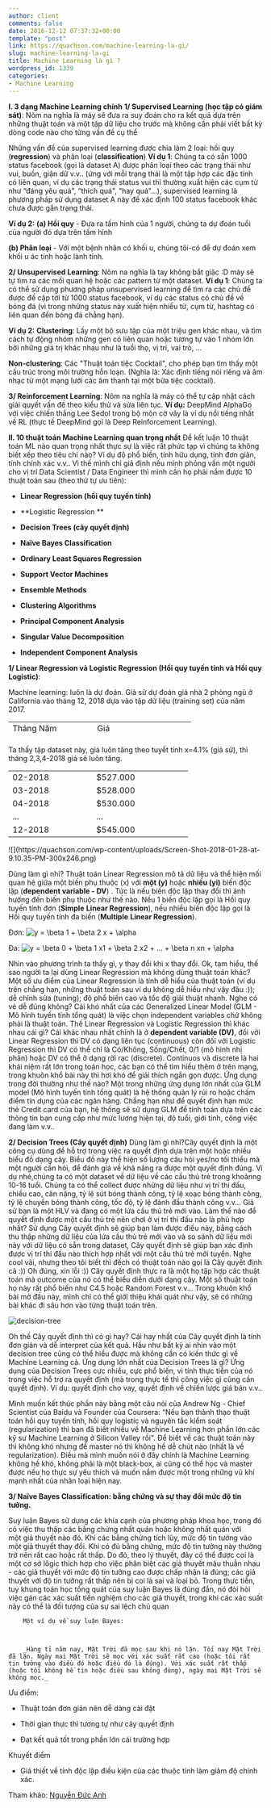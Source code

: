```yaml
---
author: client
comments: false
date: 2016-12-12 07:37:32+00:00
template: "post"
link: https://quachson.com/machine-learning-la-gi/
slug: machine-learning-la-gi
title: Machine Learning là gì ?
wordpress_id: 1339
categories:
- Machine Learning
---
```


**I. 3 dạng Machine Learning chính**
**1/ Supervised Learning (học tập có giám sát)**: Nôm na nghĩa là máy sẽ đưa ra suy đoán cho ra kết quả dựa trên những thuật toán và một tập dữ liệu cho trước mà không cần phải viết bất kỳ dòng code nào cho từng vấn đề cụ thể

Những vấn đề của supervised learning được chia làm 2 loại: hồi quy (**regression**) và phân loại (**classification**)
**Ví dụ 1**: Chúng ta có sẵn 1000 status facebook (gọi là dataset A) được phân loại theo các trạng thái như vui, buồn, giận dữ v.v.. (ứng với mỗi trạng thái là một tập hợp các đặc tính có liên quan, ví dụ các trạng thái status vui thì thường xuất hiện các cụm từ như “đáng yêu quá", “thích quá", “hay quá"...), supervised learning là phương pháp sử dụng dataset A này để xác định 100 status facebook khác chưa được gắn trạng thái.

**Ví dụ 2:**
**(a) Hồi quy** - Đưa ra tấm hình của 1 người, chúng ta dự đoán tuổi của người đó dựa trên tấm hình

**(b) Phân loại** - Với một bệnh nhân có khối u, chúng tôi-có để dự đoán xem khối u ác tính hoặc lành tính.

**2/ Unsupervised Learning**: Nôm na nghĩa là tay không bắt giặc :D máy sẽ tự tìm ra các mối quan hệ hoặc các pattern từ một dataset.
**Ví dụ 1**: Chúng ta có thể sử dụng phương pháp unsupervised learning để tìm ra các chủ đề được đề cập tới từ 1000 status facebook, ví dụ các status có chủ đề về bóng đá (vì trong những status này xuất hiện nhiều từ, cụm từ, hashtag có liên quan đến bóng đá chẳng hạn).

**Ví dụ 2:**
**Clustering**: Lấy một bộ sưu tập của một triệu gen khác nhau, và tìm cách tự động nhóm những gen có liên quan hoặc tương tự vào 1 nhóm lớn bởi những giá trị khác nhau như là tuổi thọ, vị trí, vai trò, ...

**Non-clustering**: Các "Thuật toán tiệc Cocktail", cho phép bạn tìm thấy một cấu trúc trong môi trường hỗn loạn. (Nghĩa là: Xác định tiếng nói riêng và âm nhạc từ một mạng lưới các âm thanh tại một bữa tiệc cocktail).

**3/ Reinforcement Learning**: Nôm na nghĩa là máy có thể tự cập nhật cách giải quyết vấn đề theo kiểu thử và sửa liên tục.
**Ví dụ:** DeepMind AlphaGo với việc chiến thắng Lee Sedol trong bộ môn cờ vây là ví dụ nổi tiếng nhất về RL (thực tế DeepMind gọi là Deep Reinforcement Learning).

**II. 10 thuật toán Machine Learning quan trọng nhất**
Để kết luận 10 thuật toán ML nào quan trọng nhất thực sự là việc rất phức tạp vì chúng ta không biết xếp theo tiêu chí nào? Ví dụ độ phổ biến, tính hữu dụng, tính đơn giản, tính chính xác v.v.. Vì thế mình chỉ giả định nếu mình phỏng vấn một người cho vị trí Data Scientist / Data Engineer thì mình cần họ phải nắm được 10 thuật toán sau (theo thứ tự ưu tiên):



 	
  * **Linear Regression (hồi quy tuyến tính)**

 	
  * **Logistic Regression **

 	
  * **Decision Trees (cây quyết định)**

 	
  * **Naïve Bayes Classification**

 	
  * **Ordinary Least Squares Regression**

 	
  * **Support Vector Machines**

 	
  * **Ensemble Methods**

 	
  * **Clustering Algorithms**

 	
  * **Principal Component Analysis**

 	
  * **Singular Value Decomposition**

 	
  * **Independent Component Analysis**


**1/ Linear Regression và Logistic Regression (Hồi quy tuyến tính và Hồi quy Logistic)**:

Machine learning: luôn là dự đoán. Giả sử dự đoán giá nhà 2 phòng ngủ ở California vào tháng 12, 2018 dựa vào tập dữ liệu (training set) của năm 2017.
<table style="width: 362px; height: 31px;" >
<tbody >
<tr >

<td style="width: 160.703125px;" >Tháng Năm
</td>

<td style="width: 186.296875px;" >Giá
</td>
</tr>
<tr >

<td style="width: 160.703125px;" >1-2018
</td>

<td style="width: 186.296875px;" >$525.000
</td>
</tr>
<tr >

<td style="width: 160.703125px;" >12-2017
</td>

<td style="width: 186.296875px;" >$524.000
</td>
</tr>
<tr >

<td style="width: 160.703125px;" >11-2017
</td>

<td style="width: 186.296875px;" >$520.000
</td>
</tr>
<tr >

<td style="width: 160.703125px;" >10-2017
</td>

<td style="width: 186.296875px;" >$516.000
</td>
</tr>
<tr >

<td style="width: 160.703125px;" >09-2017
</td>

<td style="width: 186.296875px;" >$513.000
</td>
</tr>
<tr >

<td style="width: 160.703125px;" >08-2017
</td>

<td style="width: 186.296875px;" >$509.000
</td>
</tr>
<tr >

<td style="width: 160.703125px;" >....
</td>

<td style="width: 186.296875px;" >.......
</td>
</tr>
<tr >

<td style="width: 160.703125px;" >01-2017
</td>

<td style="width: 186.296875px;" >$487.000
</td>
</tr>
</tbody>
</table>
Ta thấy tập dataset này, giá luôn tăng theo tuyết tính x=4.1% (giả sử), thì tháng 2,3,4-2018 giá sẽ luôn tăng.
<table style="width: 356px;" >
<tbody >
<tr >

<td style="width: 171.96875px;" >02-2018
</td>

<td style="width: 193.03125px;" >$527.000
</td>
</tr>
<tr >

<td style="width: 171.96875px;" >03-2018
</td>

<td style="width: 193.03125px;" >$528.000
</td>
</tr>
<tr >

<td style="width: 171.96875px;" >04-2018
</td>

<td style="width: 193.03125px;" >$530.000
</td>
</tr>
<tr >

<td style="width: 171.96875px;" >...
</td>

<td style="width: 193.03125px;" >...
</td>
</tr>
<tr >

<td style="width: 171.96875px;" >12-2018
</td>

<td style="width: 193.03125px;" >$545.000
</td>
</tr>
</tbody>
</table>
![](https://quachson.com/wp-content/uploads/Screen-Shot-2018-01-28-at-9.10.35-PM-300x246.png)

Dùng làm gì nhỉ? Thuật toán Linear Regression mô tả dữ liệu và thể hiện mối quan hệ giữa một biến phụ thuộc (x) với **một (y)** hoặc **nhiều (yi)** biến độc lập (**dependent variable - DV**) . Tức là nếu biến độc lập thay đổi thì ảnh hưởng đến biến phụ thuộc như thế nào. Nếu 1 biến độc lập gọi là Hồi quy tuyến tính đơn (**Simple** **Linear Regression**), nếu nhiều biến độc lập gọi là Hồi quy tuyến tính đa biến (**Multiple** **Linear Regression**).

Đơn: ![y = \beta 1 + \beta 2 x + \alpha](http://chart.apis.google.com/chart?cht=tx&chl=y%20%3D%20%5Cbeta%201%20%2B%20%5Cbeta%202%20x%20%2B%20%5Calpha)

Đa: ![y = \beta 0 + \beta 1 x1 + \beta 2 x2 + ... + \beta n xn + \alpha](http://chart.apis.google.com/chart?cht=tx&chl=y%20%3D%20%5Cbeta%200%20%2B%20%5Cbeta%201%20x1%20%2B%20%5Cbeta%202%20x2%20%2B%20...%20%2B%20%5Cbeta%20n%20xn%20%2B%20%5Calpha)

Nhìn vào phương trình ta thấy gì, y thay đổi khi x thay đổi.
Ok, tạm hiểu, thế sao người ta lại dùng Linear Regression mà không dùng thuật toán khác? Một số ưu điểm của Linear Regression là tính dễ hiểu của thuật toán (ví dụ trên chẳng hạn, những thuật toán sau ví dụ không dễ hiểu như vậy đâu :)); dễ chỉnh sửa (tuning); độ phổ biến cao và tốc độ giải thuật nhanh. Nghe có vẻ dễ đúng không? Cái khó nhất của các Generalized Linear Model (GLM - Mô hình tuyến tính tổng quát) là việc chọn independent variables chứ không phải là thuật toán.
Thế Linear Regression và Logistic Regression thì khác nhau cái gì? Cái khác nhau nhất chính là ở **dependent variable (DV)**, đối với Linear Regression thì DV có dạng liên tục (continuous) còn đối với Logistic Regression thì DV có thể chỉ là Có/Không, Sống/Chết, 0/1 (mô hình nhị phân) hoặc DV có thể ở dạng rời rạc (discrete). Continuos và discrete là hai khái niệm rất lớn trong toán học, các bạn có thể tìm hiểu thêm ở trên mạng, trong khuôn khổ bài này thì hơi khó để giải thích ngắn gọn được.
Ứng dụng trong đời thường như thế nào? Một trong những ứng dụng lớn nhất của GLM model (Mô hình tuyến tính tổng quát) là hệ thống quản lý rủi ro hoặc chấm điểm tín dụng của các ngân hàng. Chẳng hạn như để quyết định hạn mức thẻ Credit card của bạn, hệ thống sẽ sử dụng GLM để tính toán dựa trên các thông tin bạn cung cấp như mức lương hiện tại, độ tuổi, giới tính, công việc đang làm v.v..

**2/ Decision Trees (Cây quyết định)**
Dùng làm gì nhỉ?Cây quyết định là một công cụ dùng để hỗ trợ trong việc ra quyết định dựa trên một hoặc nhiều biểu đồ dạng cây. Biểu đồ này thể hiện số lượng câu hỏi yes/no tối thiểu mà một người cần hỏi, để đánh giá về khả năng ra được một quyết định đúng.
Ví dụ nhé,chúng ta có một dataset về dữ liệu về các cầu thủ trẻ trong khoảnng 10-16 tuổi. Chúng ta có thể collect được những dữ liệu như vị trí thi đấu, chiều cao, cân nặng, tỷ lệ sút bóng thành công, tỷ lệ xoạc bóng thành công, tỷ lệ chuyền bóng thành công, tốc độ, tỷ lệ đánh đầu thành công v.v...
Giả sử bạn là một HLV và đang có một lứa cầu thủ trẻ mới vào. Làm thế nào để quyết định được một cầu thủ trẻ nên chơi ở vị trí thi đấu nào là phù hợp nhất?
Sử dụng Cây quyết định sẽ giúp bạn làm được điều này, bằng cách thu thập những dữ liệu của lứa cầu thủ trẻ mới vào và so sánh dữ liệu mới này với dữ liệu có sẵn trong dataset, Cây quyết định sẽ giúp bạn xác định được vị trí thi đấu nào thích hợp nhất với một cầu thủ trẻ mới tuyển.
Nghe cool vãi, nhưng theo tôi biết thì đếch có thuật toán nào gọi là Cây quyết định cả :)) Oh đúng, xin lỗi :)) Cây quyết định thực ra là một họ tập hợp các thuật toán mà outcome của nó có thể biểu diễn dưới dạng cây. Một số thuật toán họ này rất phổ biến như C4.5 hoặc Random Forest v.v... Trong khuôn khổ bài mở đầu này, mình chỉ có thể giới thiệu khái quát như vậy, sẽ có những bài khác đi sâu hơn vào từng thuật toán trên.



![decision-tree](https://quachson.com/wp-content/uploads/decision-tree.jpg)


Oh thế Cây quyết định thì có gì hay? Cái hay nhất của Cây quyết định là tính đơn giản và dễ interpret của kết quả. Hầu như bất kỳ ai nhìn vào một decision tree cũng có thể hiểu được mà không cần có kiến thức gì về Machine Learning cả.
Ứng dụng lớn nhất của Decision Trees là gì? Ứng dụng của Decision Trees cực nhiều, cực phổ biến, vì tính thực tiễn của nó trong việc hỗ trợ ra quyết định (mà trong thực tế thì công việc gì cũng cần quyết định). Ví dụ: quyết định cho vay, quyết định về chiến lược giá bán v.v..

Mình muốn kết thúc phần này bằng một câu nói của Andrew Ng - Chief Scientist của Baidu và Founder của Coursera: “Nếu bạn thành thạo thuật toán hồi quy tuyến tính, hồi quy logistic và nguyên tắc kiểm soát (regularization) thì bạn đã biết nhiều về Machine Learning hơn phần lớn các kỹ sư Machine Learning ở Silicon Valley rồi". Để biết về các thuật toán này thì không khó nhưng để master nó thì không hề dễ chút nào (nhất là về regularization). Điều mà mình muốn nói ở đây chính là Machine Learning không hề khó, không phải là một black-box, ai cũng có thể học và master được nếu họ thực sự yêu thích và muốn nắm được một trong những vũ khí mạnh nhất của nhân loại hiện nay.

**3/ Naïve Bayes Classification: bằng chứng và sự thay đổi mức độ tin tưởng.**

Suy luận Bayes sử dụng các khía cạnh của phương pháp khoa học, trong đó có việc thu thập các bằng chứng nhất quán hoặc không nhất quán với một giả thuyết nào đó. Khi các bằng chứng tích lũy, mức độ tin tưởng vào một giả thuyết thay đổi. Khi có đủ bằng chứng, mức độ tin tưởng này thường trở nên rất cao hoặc rất thấp. Do đó, theo lý thuyết, đây có thể được coi là một cơ sở lôgic thích hợp cho việc phân biệt các giả thuyết mâu thuẫn nhau - các giả thuyết với mức độ tin tưởng cao được chấp nhận là đúng; các giả thuyết với độ tin tưởng rất thấp nên bị coi là sai và loại bỏ. Trong thực tiễn, tuy khung toán học tổng quát của suy luận Bayes là đúng đắn, nó đòi hòi việc gán các xác suất tiền nghiệm cho các giả thuyết, trong khi các xác suất này có thể là đối tượng của sự sai lệch chủ quan



 	    Một ví dụ về suy luận Bayes:



 	    _Hàng tỉ năm nay, Mặt Trời đã mọc sau khi nó lặn. Tối nay Mặt Trời đã lặn. Ngày mai Mặt Trời sẽ mọc với xác suất rất cao (hoặc tôi rất tin tưởng vào điều đó hoặc điều đó là đúng). Với xác suất rất thấp (hoặc tôi không hề tin hoặc điều sau không đúng), ngày mai Mặt Trời sẽ không mọc._





Ưu điểm:



 	
  * Thuật toán đơn giản nên dễ dàng cài đặt

 	
  * Thời gian thực thi tương tự như cây quyết định

 	
  * Đạt kết quả tốt trong phần lớn cái trường hợp


Khuyết điểm

 	
  * Giả thiết về tính độc lập điều kiện của các thuộc tính làm giảm độ chính xác.




Tham khảo: [Nguyễn Đức Anh](https://www.facebook.com/notes/nguy%E1%BB%85n-%C4%91%E1%BB%A9c-anh/machine-learning-cho-n%C3%B4ng-d%C3%A2n-p-1-d/10154954912798072)
